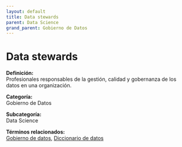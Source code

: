 ```yaml
---
layout: default
title: Data stewards
parent: Data Science
grand_parent: Gobierno de Datos
---
```


# Data stewards

**Definición:**  
Profesionales responsables de la gestión, calidad y gobernanza de los datos en una organización.

**Categoría:**  
Gobierno de Datos  

**Subcategoría:**  
Data Science

**Términos relacionados:**  
[Gobierno de datos](https://maleniski.github.io/diccionario-angl-tec-mx/docs/gobierno-de-datos/data-science/gobierno-de-datos.html), [Diccionario de datos](https://maleniski.github.io/diccionario-angl-tec-mx/docs/gobierno-de-datos/data-science/diccionario-de-datos.html)
